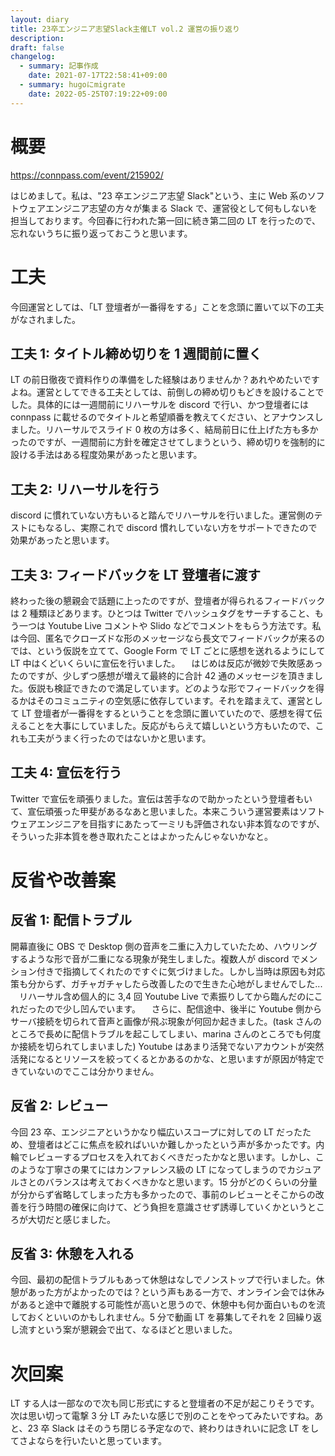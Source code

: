```yaml
---
layout: diary
title: 23卒エンジニア志望Slack主催LT vol.2 運営の振り返り
description: 
draft: false
changelog:
  - summary: 記事作成
    date: 2021-07-17T22:58:41+09:00
  - summary: hugoにmigrate
    date: 2022-05-25T07:19:22+09:00
---
```


# 概要

https://connpass.com/event/215902/

はじめまして。私は、"23 卒エンジニア志望 Slack"という、主に Web 系のソフトウェアエンジニア志望の方々が集まる Slack で、運営役として何もしないを担当しております。今回春に行われた第一回に続き第二回の LT を行ったので、忘れないうちに振り返っておこうと思います。

# 工夫

今回運営としては、「LT 登壇者が一番得をする」ことを念頭に置いて以下の工夫がなされました。

## 工夫 1: タイトル締め切りを 1 週間前に置く

LT の前日徹夜で資料作りの準備をした経験はありませんか？あれやめたいですよね。運営としてできる工夫としては、前倒しの締め切りもどきを設けることでした。具体的には一週間前にリハーサルを discord で行い、かつ登壇者には connpass に載せるのでタイトルと希望順番を教えてください、とアナウンスしました。リハーサルでスライド 0 枚の方は多く、結局前日に仕上げた方も多かったのですが、一週間前に方針を確定させてしまうという、締め切りを強制的に設ける手法はある程度効果があったと思います。

## 工夫 2: リハーサルを行う

discord に慣れていない方もいると踏んでリハーサルを行いました。運営側のテストにもなるし、実際これで discord 慣れしていない方をサポートできたので効果があったと思います。

## 工夫 3: フィードバックを LT 登壇者に渡す

終わった後の懇親会で話題に上ったのですが、登壇者が得られるフィードバックは 2 種類ほどあります。ひとつは Twitter でハッシュタグをサーチすること、もう一つは Youtube Live コメントや Slido などでコメントをもらう方法です。私は今回、匿名でクローズドな形のメッセージなら長文でフィードバックが来るのでは、という仮説を立てて、Google Form で LT ごとに感想を送れるようにして LT 中はくどいくらいに宣伝を行いました。
　はじめは反応が微妙で失敗感あったのですが、少しずつ感想が増えて最終的に合計 42 通のメッセージを頂きました。仮説も検証できたので満足しています。どのような形でフィードバックを得るかはそのコミュニティの空気感に依存しています。それを踏まえて、運営として LT 登壇者が一番得をするということを念頭に置いていたので、感想を得て伝えることを大事にしていました。反応がもらえて嬉しいという方もいたので、これも工夫がうまく行ったのではないかと思います。

## 工夫 4: 宣伝を行う

Twitter で宣伝を頑張りました。宣伝は苦手なので助かったという登壇者もいて、宣伝頑張った甲斐があるなあと思いました。本来こういう運営要素はソフトウェアエンジニアを目指すにあたって一ミリも評価されない非本質なのですが、そういった非本質を巻き取れたことはよかったんじゃないかなと。

# 反省や改善案

## 反省 1: 配信トラブル

開幕直後に OBS で Desktop 側の音声を二重に入力していたため、ハウリングするような形で音が二重になる現象が発生しました。複数人が discord でメンション付きで指摘してくれたのですぐに気づけました。しかし当時は原因も対応策も分からず、ガチャガチャしたら改善したので生きた心地がしませんでした...
　リハーサル含め個人的に 3,4 回 Youtube Live で素振りしてから臨んだのにこれだったので少し凹んでいます。
　さらに、配信途中、後半に Youtube 側からサーバ接続を切られて音声と画像が飛ぶ現象が何回か起きました。(task さんのところで長めに配信トラブルを起こしてしまい、marina さんのところでも何度か接続を切られてしまいました) Youtube はあまり活発でないアカウントが突然活発になるとリソースを絞ってくるとかあるのかな、と思いますが原因が特定できていないのでここは分かりません。

## 反省 2: レビュー

今回 23 卒、エンジニアというかなり幅広いスコープに対しての LT だったため、登壇者はどこに焦点を絞ればいいか難しかったという声が多かったです。内輪でレビューするプロセスを入れておくべきだったかなと思います。しかし、このような丁寧さの果てにはカンファレンス級の LT になってしまうのでカジュアルさとのバランスは考えておくべきかなと思います。15 分がどのくらいの分量が分からず省略してしまった方も多かったので、事前のレビューとそこからの改善を行う時間の確保に向けて、どう負担を意識させず誘導していくかというところが大切だと感じました。

## 反省 3: 休憩を入れる

今回、最初の配信トラブルもあって休憩はなしでノンストップで行いました。休憩があった方がよかったのでは？という声もある一方で、オンライン会では休みがあると途中で離脱する可能性が高いと思うので、休憩中も何か面白いものを流しておくといいのかもしれません。5 分で動画 LT を募集してそれを 2 回繰り返し流すという案が懇親会で出て、なるほどと思いました。

# 次回案

LT する人は一部なので次も同じ形式にすると登壇者の不足が起こりそうです。次は思い切って電撃 3 分 LT みたいな感じで別のことをやってみたいですね。あと、23 卒 Slack はそのうち閉じる予定なので、終わりはきれいに記念 LT をしてさよならを行いたいと思っています。